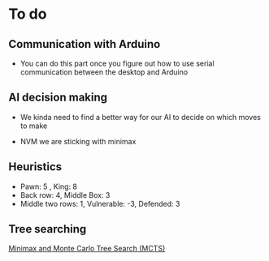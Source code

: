 # To do

## Communication with Arduino

- You can do this part once you figure out how to use serial communication between the desktop and Arduino

## AI decision making

- We kinda need to find a better way for our AI to decide on which moves to make

- NVM we are sticking with minimax

## Heuristics

- Pawn: 5 , King: 8
- Back row: 4, Middle Box: 3
- Middle two rows: 1, Vulnerable: -3, Defended: 3

## Tree searching

[Minimax and Monte Carlo Tree Search (MCTS)](https://towardsdatascience.com/game-ais-with-minimax-and-monte-carlo-tree-search-af2a177361b0)
